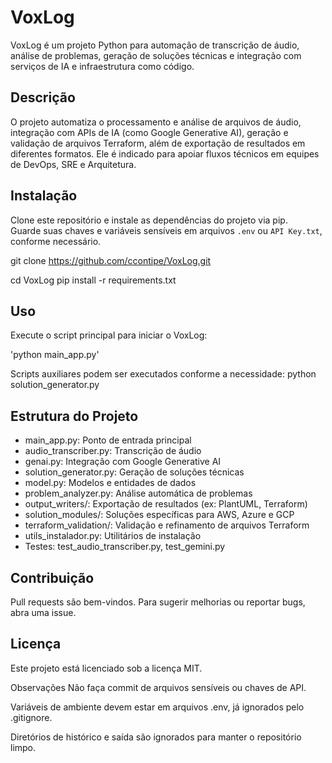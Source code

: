 # VoxLog

VoxLog é um projeto Python para automação de transcrição de áudio, análise de problemas, geração de soluções técnicas e integração com serviços de IA e infraestrutura como código.

## Descrição

O projeto automatiza o processamento e análise de arquivos de áudio, integração com APIs de IA (como Google Generative AI), geração e validação de arquivos Terraform, além de exportação de resultados em diferentes formatos. Ele é indicado para apoiar fluxos técnicos em equipes de DevOps, SRE e Arquitetura.

## Instalação

Clone este repositório e instale as dependências do projeto via pip.  
Guarde suas chaves e variáveis sensíveis em arquivos `.env` ou `API Key.txt`, conforme necessário.

git clone https://github.com/ccontipe/VoxLog.git

cd VoxLog
pip install -r requirements.txt

## Uso
Execute o script principal para iniciar o VoxLog:

'python main_app.py'

Scripts auxiliares podem ser executados conforme a necessidade:
python solution_generator.py

## Estrutura do Projeto
- main_app.py: Ponto de entrada principal
- audio_transcriber.py: Transcrição de áudio
- genai.py: Integração com Google Generative AI
- solution_generator.py: Geração de soluções técnicas
- model.py: Modelos e entidades de dados
- problem_analyzer.py: Análise automática de problemas
- output_writers/: Exportação de resultados (ex: PlantUML, Terraform)
- solution_modules/: Soluções específicas para AWS, Azure e GCP
- terraform_validation/: Validação e refinamento de arquivos Terraform
- utils_instalador.py: Utilitários de instalação
- Testes: test_audio_transcriber.py, test_gemini.py

## Contribuição
Pull requests são bem-vindos. Para sugerir melhorias ou reportar bugs, abra uma issue.

## Licença
Este projeto está licenciado sob a licença MIT.

Observações
Não faça commit de arquivos sensíveis ou chaves de API.

Variáveis de ambiente devem estar em arquivos .env, já ignorados pelo .gitignore.

Diretórios de histórico e saída são ignorados para manter o repositório limpo.

